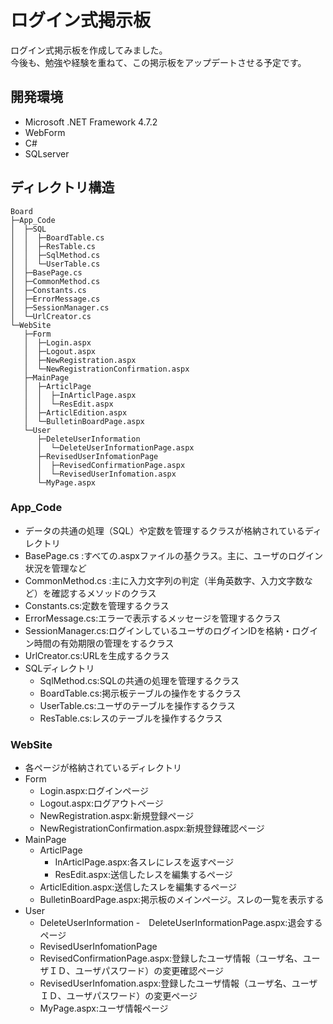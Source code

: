 # ログイン式掲示板
ログイン式掲示板を作成してみました。  
今後も、勉強や経験を重ねて、この掲示板をアップデートさせる予定です。  

## 開発環境 
- Microsoft .NET Framework 4.7.2  
- WebForm  
- C#  
- SQLserver  

## ディレクトリ構造  
```
Board
├─App_Code
│  ├─SQL
│  │  ├─BoardTable.cs
│  │  ├─ResTable.cs
│  │  ├─SqlMethod.cs
│  │  └─UserTable.cs
│  ├─BasePage.cs
│  ├─CommonMethod.cs
│  ├─Constants.cs
│  ├─ErrorMessage.cs
│  ├─SessionManager.cs
│  └─UrlCreator.cs
└─WebSite
   ├─Form
   │  ├─Login.aspx
   │  ├─Logout.aspx
   │  ├─NewRegistration.aspx
   │  └─NewRegistrationConfirmation.aspx
   ├─MainPage
   │  ├─ArticlPage
   │  │  ├─InArticlPage.aspx
   │  │  └─ResEdit.aspx
   │  ├─ArticlEdition.aspx
   │  └─BulletinBoardPage.aspx    
   └─User
      ├─DeleteUserInformation
      │  └─DeleteUserInformationPage.aspx
      ├─RevisedUserInfomationPage
      │  ├─RevisedConfirmationPage.aspx
      │  └─RevisedUserInfomation.aspx
      └─MyPage.aspx
```  
### App_Code  
 - データの共通の処理（SQL）や定数を管理するクラスが格納されているディレクトリ  
 - BasePage.cs        :すべての.aspxファイルの基クラス。主に、ユーザのログイン状況を管理など  
 - CommonMethod.cs    :主に入力文字列の判定（半角英数字、入力文字数など）を確認するメソッドのクラス  
 - Constants.cs:定数を管理するクラス  
 - ErrorMessage.cs:エラーで表示するメッセージを管理するクラス  
 - SessionManager.cs:ログインしているユーザのログインIDを格納・ログイン時間の有効期限の管理をするクラス  
 - UrlCreator.cs:URLを生成するクラス  
 - SQLディレクトリ  
    - SqlMethod.cs:SQLの共通の処理を管理するクラス  
    - BoardTable.cs:掲示板テーブルの操作をするクラス  
    - UserTable.cs:ユーザのテーブルを操作するクラス  
    - ResTable.cs:レスのテーブルを操作するクラス  
  
### WebSite  
  - 各ページが格納されているディレクトリ  
  - Form
    - Login.aspx:ログインページ  
    - Logout.aspx:ログアウトページ  
    - NewRegistration.aspx:新規登録ページ
    - NewRegistrationConfirmation.aspx:新規登録確認ページ  
  - MainPage  
    - ArticlPage  
      - InArticlPage.aspx:各スレにレスを返すページ  
      - ResEdit.aspx:送信したレスを編集するページ  
    - ArticlEdition.aspx:送信したスレを編集するページ
    - BulletinBoardPage.aspx:掲示板のメインページ。スレの一覧を表示する
  - User
    -  DeleteUserInformation
      -　DeleteUserInformationPage.aspx:退会するページ   
    -  RevisedUserInfomationPage
      -  RevisedConfirmationPage.aspx:登録したユーザ情報（ユーザ名、ユーザＩＤ、ユーザパスワード）の変更確認ページ
      -  RevisedUserInfomation.aspx:登録したユーザ情報（ユーザ名、ユーザＩＤ、ユーザパスワード）の変更ページ  
    -  MyPage.aspx:ユーザ情報ページ  


